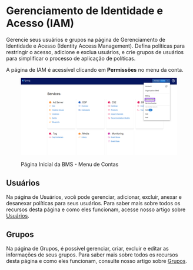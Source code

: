 # Gerenciamento de Identidade e Acesso (IAM)

Gerencie seus usuários e grupos na página de Gerenciamento de Identidade e Acesso (Identity Access Management). Defina políticas para restringir o acesso, adicione e exclua usuários, e crie grupos de usuários para simplificar o processo de aplicação de políticas.

A página de IAM é acessível clicando em **Permissões** no menu da conta.

<figure><img src="../../.gitbook/assets/image (879).png" alt=""><figcaption><p>Página Inicial da BMS - Menu de Contas</p></figcaption></figure>

## Usuários <a href="#users" id="users"></a>

Na página de Usuários, você pode gerenciar, adicionar, excluir, anexar e desanexar políticas para seus usuários. Para saber mais sobre todos os recursos desta página e como eles funcionam, acesse nosso artigo sobre [Usuários](users.md).

## Grupos <a href="#groups" id="groups"></a>

Na página de Grupos, é possível gerenciar, criar, excluir e editar as informações de seus grupos. Para saber mais sobre todos os recursos desta página e como eles funcionam, consulte nosso artigo sobre [Grupos](groups.md).
